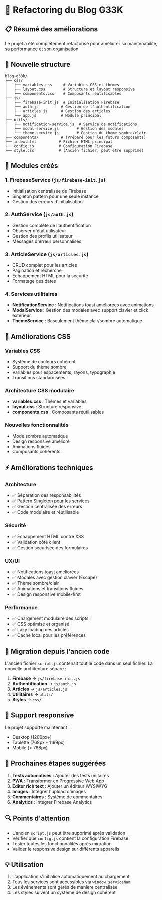 # 🚀 Refactoring du Blog G33K

## 📋 Résumé des améliorations

Le projet a été complètement refactorisé pour améliorer sa maintenabilité, sa performance et son organisation.

## 📁 Nouvelle structure

```
blog-g33k/
├── css/
│   ├── variables.css     # Variables CSS et thèmes
│   ├── layout.css        # Structure et layout responsive
│   └── components.css    # Composants réutilisables
├── js/
│   ├── firebase-init.js  # Initialisation Firebase
│   ├── auth.js          # Gestion de l'authentification
│   ├── articles.js      # Gestion des articles
│   └── app.js           # Module principal
├── utils/
│   ├── notification-service.js  # Service de notifications
│   ├── modal-service.js        # Gestion des modales
│   └── theme-service.js        # Gestion du thème sombre/clair
├── components/          # (Préparé pour les futurs composants)
├── index.html          # Fichier HTML principal
├── config.js           # Configuration Firebase
└── style.css           # (Ancien fichier, peut être supprimé)
```

## 🔧 Modules créés

### 1. FirebaseService (`js/firebase-init.js`)
- Initialisation centralisée de Firebase
- Singleton pattern pour une seule instance
- Gestion des erreurs d'initialisation

### 2. AuthService (`js/auth.js`)
- Gestion complète de l'authentification
- Observer d'état utilisateur
- Gestion des profils utilisateur
- Messages d'erreur personnalisés

### 3. ArticleService (`js/articles.js`)
- CRUD complet pour les articles
- Pagination et recherche
- Échappement HTML pour la sécurité
- Formatage des dates

### 4. Services utilitaires
- **NotificationService** : Notifications toast améliorées avec animations
- **ModalService** : Gestion des modales avec support clavier et click extérieur
- **ThemeService** : Basculement thème clair/sombre automatique

## 🎨 Améliorations CSS

### Variables CSS
- Système de couleurs cohérent
- Support du thème sombre
- Variables pour espacements, rayons, typographie
- Transitions standardisées

### Architecture CSS modulaire
- **variables.css** : Thèmes et variables
- **layout.css** : Structure responsive
- **components.css** : Composants réutilisables

### Nouvelles fonctionnalités
- Mode sombre automatique
- Design responsive amélioré
- Animations fluides
- Composants cohérents

## ⚡ Améliorations techniques

### Architecture
- ✅ Séparation des responsabilités
- ✅ Pattern Singleton pour les services
- ✅ Gestion centralisée des erreurs
- ✅ Code modulaire et réutilisable

### Sécurité
- ✅ Échappement HTML contre XSS
- ✅ Validation côté client
- ✅ Gestion sécurisée des formulaires

### UX/UI
- ✅ Notifications toast améliorées
- ✅ Modales avec gestion clavier (Escape)
- ✅ Thème sombre/clair
- ✅ Animations et transitions fluides
- ✅ Design responsive mobile-first

### Performance
- ✅ Chargement modulaire des scripts
- ✅ CSS optimisé et organisé
- ✅ Lazy loading des articles
- ✅ Cache local pour les préférences

## 🚀 Migration depuis l'ancien code

L'ancien fichier `script.js` contenait tout le code dans un seul fichier. La nouvelle architecture sépare :

1. **Firebase** → `js/firebase-init.js`
2. **Authentification** → `js/auth.js`
3. **Articles** → `js/articles.js`
4. **Utilitaires** → `utils/`
5. **Styles** → `css/`

## 📱 Support responsive

Le projet supporte maintenant :
- Desktop (1200px+)
- Tablette (768px - 1199px)
- Mobile (< 768px)

## 🎯 Prochaines étapes suggérées

1. **Tests automatisés** : Ajouter des tests unitaires
2. **PWA** : Transformer en Progressive Web App
3. **Editor rich text** : Ajouter un éditeur WYSIWYG
4. **Images** : Intégrer l'upload d'images
5. **Commentaires** : Système de commentaires
6. **Analytics** : Intégrer Firebase Analytics

## 🔍 Points d'attention

- L'ancien `script.js` peut être supprimé après validation
- Vérifier que `config.js` contient la configuration Firebase
- Tester toutes les fonctionnalités après migration
- Valider le responsive design sur différents appareils

## 💡 Utilisation

1. L'application s'initialise automatiquement au chargement
2. Tous les services sont accessibles via `window.serviceNam`
3. Les événements sont gérés de manière centralisée
4. Les styles suivent un système de design cohérent